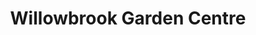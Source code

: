---
title: "Willowbrook Garden Centre"
url: /bromsgrove/willowbrook-garden-centre/
shop: garden centre
---